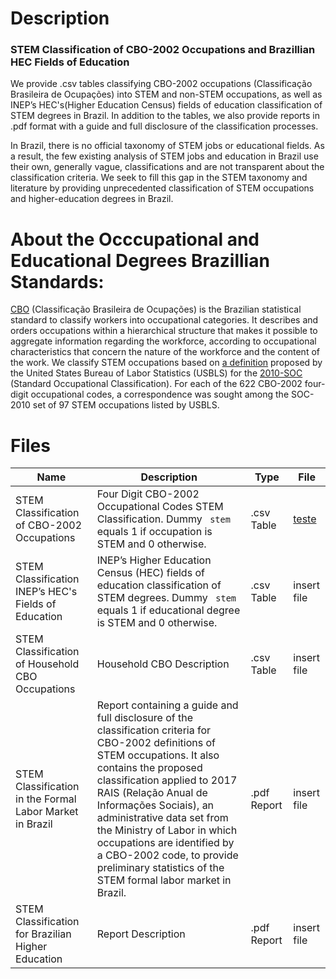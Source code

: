 # Description
<b> <h3> STEM Classification of CBO-2002 Occupations and Brazillian HEC Fields of Education </h3> </b>

We provide .csv tables classifying CBO-2002 occupations (Classificação Brasileira de Ocupações) into STEM and non-STEM occupations, as well as INEP’s
HEC's(Higher Education Census) fields of education classification of STEM degrees in Brazil. In addition to the tables, we also provide reports in .pdf format with a guide and full disclosure of the classification processes. 

In Brazil, there is no official taxonomy of STEM jobs or educational fields. As a result, the few existing analysis of STEM jobs and education in Brazil use their own, generally vague, classifications and are not transparent about the classification criteria. We seek to fill this gap in the STEM taxonomy and literature by providing unprecedented classification of STEM occupations and higher-education degrees in Brazil. 

# About the Occcupational and Educational Degrees Brazillian Standards: </i>

[CBO](https://concla.ibge.gov.br/classificacoes/por-tema/ocupacao/classificacao-brasileira-de-ocupacoes.html) (Classificação Brasileira de Ocupações)  is the Brazilian statistical standard to classify workers into occupational categories. It describes and orders occupations within a hierarchical structure that makes it possible to aggregate information regarding the workforce, according to occupational characteristics that concern the nature of the workforce and the content of the work. We classify STEM occupations based on [a definition](https://www.bls.gov/soc/attachment_c_stem.pdf) proposed by the United States Bureau of Labor Statistics (USBLS) for the [2010-SOC](https://www.bls.gov/soc/2010/home.htm) (Standard Occupational Classification). For each of the 622 CBO-2002 four-digit occupational codes, a correspondence was sought among the SOC-2010 set of 97 STEM occupations listed by USBLS. 

# Files

| **Name** | **Description** | **Type**  | **File** |
|----------|-----------------|-----------|----------|
| STEM Classification of CBO-2002 Occupations | Four Digit CBO-2002 Occupational Codes STEM Classification. Dummy <code> stem </code> equals 1 if occupation is STEM and 0 otherwise.   | .csv Table  | [teste](stem_cbo2002.csv) |
| STEM Classification INEP’s HEC's Fields of Education | INEP’s Higher Education Census (HEC) fields of education classification of STEM degrees.    Dummy <code> stem </code> equals 1 if educational degree is STEM and 0 otherwise.                                          |  .csv Table |  insert file |
| STEM Classification of Household CBO Occupations     | Household CBO Description                                                                                                                                        |  .csv Table | insert file |
| STEM Classification in the Formal Labor Market in Brazil            |    Report containing a guide and full disclosure of the classification criteria for CBO-2002 definitions of STEM occupations. It also contains the proposed classification applied to 2017 RAIS (Relação Anual de Informações Sociais), an administrative data set from the Ministry of Labor in which occupations are identified by a CBO-2002 code, to provide preliminary statistics of the STEM formal labor market in Brazil. | .pdf Report | insert file |
|  STEM Classification for Brazilian Higher Education | Report Description |   .pdf Report    | insert file |
